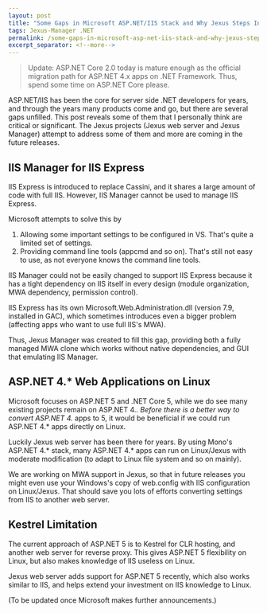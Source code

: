 ```yaml
---
layout: post
title: "Some Gaps in Microsoft ASP.NET/IIS Stack and Why Jexus Steps In for The Community"
tags: Jexus-Manager .NET
permalink: /some-gaps-in-microsoft-asp-net-iis-stack-and-why-jexus-steps-in-for-the-community-e5a6f79fec99
excerpt_separator: <!--more-->
---
```

> Update: ASP.NET Core 2.0 today is mature enough as the official migration path for ASP.NET 4.x apps on .NET Framework. Thus, spend some time on ASP.NET Core please.

ASP.NET/IIS has been the core for server side .NET developers for years, and through the years many products come and go, but there are several gaps unfilled. This post reveals some of them that I personally think are critical or significant. The Jexus projects (Jexus web server and Jexus Manager) attempt to address some of them and more are coming in the future releases.
<!--more-->

## IIS Manager for IIS Express

IIS Express is introduced to replace Cassini, and it shares a large amount of code with full IIS. However, IIS Manager cannot be used to manage IIS Express.

Microsoft attempts to solve this by

1. Allowing some important settings to be configured in VS. That's quite a limited set of settings.
1. Providing command line tools (appcmd and so on). That's still not easy to use, as not everyone knows the command line tools.

IIS Manager could not be easily changed to support IIS Express because it has a tight dependency on IIS itself in every design (module organization, MWA dependency, permission control).

IIS Express has its own Microsoft.Web.Administration.dll (version 7.9, installed in GAC), which sometimes introduces even a bigger problem (affecting apps who want to use full IIS's MWA).

Thus, Jexus Manager was created to fill this gap, providing both a fully managed MWA clone which works without native dependencies, and GUI that emulating IIS Manager.

## ASP.NET 4.* Web Applications on Linux

Microsoft focuses on ASP.NET 5 and .NET Core 5, while we do see many existing projects remain on ASP.NET 4.*. Before there is a better way to convert ASP.NET 4.* apps to 5, it would be beneficial if we could run ASP.NET 4.* apps directly on Linux.

Luckily Jexus web server has been there for years. By using Mono's ASP.NET 4.* stack, many ASP.NET 4.* apps can run on Linux/Jexus with moderate modification (to adapt to Linux file system and so on mainly).

We are working on MWA support in Jexus, so that in future releases you might even use your Windows's copy of web.config with IIS configuration on Linux/Jexus. That should save you lots of efforts converting settings from IIS to another web server.

## Kestrel Limitation

The current approach of ASP.NET 5 is to Kestrel for CLR hosting, and another web server for reverse proxy. This gives ASP.NET 5 flexibility on Linux, but also makes knowledge of IIS useless on Linux.

Jexus web server adds support for ASP.NET 5 recently, which also works similar to IIS, and helps extend your investment on IIS knowledge to Linux.

(To be updated once Microsoft makes further announcements.)
